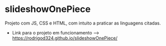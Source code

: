 # slideshowOnePiece
Projeto com JS, CSS e HTML, com intuito a praticar as linguagens citadas. 

- Link para o projeto em funcionamento --> https://rodrigod324.github.io/slideshowOnePiece/
